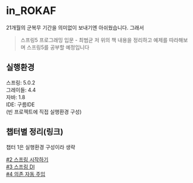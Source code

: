 # in_ROKAF
21개월의 군복무 기간을 의미없이 보내기엔 아쉬웠습니다. 그래서<br>
> 스프링5 프로그래밍 입문 - 최범균 저
위의 책 내용을 정리하고 예제를 따라해보며 스프링5를 공부할 예정입니다<br>

## 실행환경
스프링: 5.0.2<br>
그레이들: 4.4<br>
자바: 1.8<br>
IDE: 구름IDE<br>
(빈 프로젝트에 직접 실행환경 구성)

## 챕터별 정리(링크)
챕터 1은 실행환경 구성이라 생략<br>

[#2 스프링 시작하기](./project_ch02/ch02.md)<br>
[#3 스프링 DI](./project_ch03/ch03.md)<br>
[#4 의존 자동 주입](./project_ch04/ch04.md)<br>
